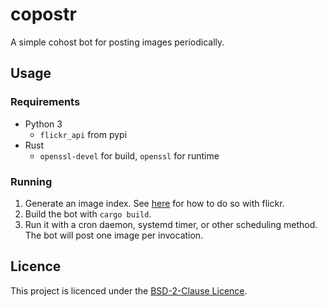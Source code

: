 # copostr

A simple cohost bot for posting images periodically.

## Usage

### Requirements

- Python 3
    - `flickr_api` from pypi
- Rust
    - `openssl-devel` for build, `openssl` for runtime

### Running

1. Generate an image index. See [here](./flickr-indexer/README.md) for how to do so with flickr.
2. Build the bot with `cargo build`.
3. Run it with a cron daemon, systemd timer, or other scheduling method. The bot will post one image per invocation.

## Licence

This project is licenced under the [BSD-2-Clause Licence](./LICENCE).
